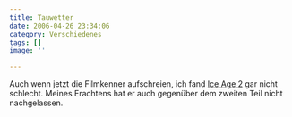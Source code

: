 ```yaml
---
title: Tauwetter
date: 2006-04-26 23:34:06
category: Verschiedenes
tags: []
image: ''

---
```


Auch wenn jetzt die Filmkenner aufschreien, ich fand [Ice Age 2](http://www.iceagemovie.com/) gar nicht schlecht. Meines Erachtens hat er auch gegenüber dem zweiten Teil nicht nachgelassen.
